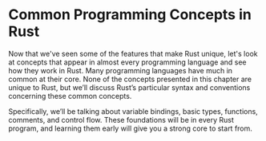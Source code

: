 # Common Programming Concepts in Rust

Now that we've seen some of the features that make Rust unique, let's look at
concepts that appear in almost every programming language and see how they work
in Rust. Many programming languages have much in common at their core. None of
the concepts presented in this chapter are unique to Rust, but we’ll discuss
Rust’s particular syntax and conventions concerning these common concepts.

Specifically, we’ll be talking about variable bindings, basic types, functions,
comments, and control flow. These foundations will be in every Rust
program, and learning them early will give you a strong core to start from.
